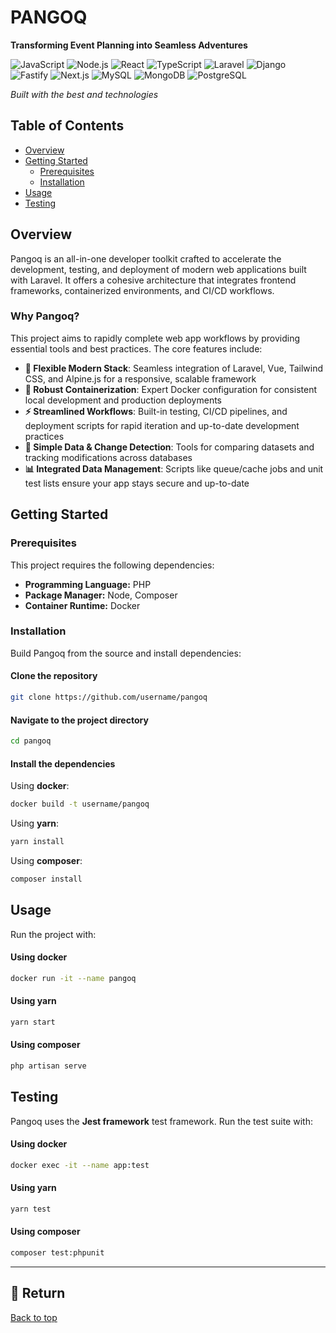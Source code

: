 # PANGOQ

**Transforming Event Planning into Seamless Adventures**

![JavaScript](https://img.shields.io/badge/JavaScript-F7DF1E?style=for-the-badge&logo=javascript&logoColor=black)
![Node.js](https://img.shields.io/badge/Node.js-43853D?style=for-the-badge&logo=node.js&logoColor=white)
![React](https://img.shields.io/badge/React-20232A?style=for-the-badge&logo=react&logoColor=61DAFB)
![TypeScript](https://img.shields.io/badge/TypeScript-007ACC?style=for-the-badge&logo=typescript&logoColor=white)
![Laravel](https://img.shields.io/badge/Laravel-FF2D20?style=for-the-badge&logo=laravel&logoColor=white)
![Django](https://img.shields.io/badge/Django-092E20?style=for-the-badge&logo=django&logoColor=white)
![Fastify](https://img.shields.io/badge/Fastify-000000?style=for-the-badge&logo=fastify&logoColor=white)
![Next.js](https://img.shields.io/badge/Next.js-000000?style=for-the-badge&logo=next.js&logoColor=white)
![MySQL](https://img.shields.io/badge/MySQL-00000F?style=for-the-badge&logo=mysql&logoColor=white)
![MongoDB](https://img.shields.io/badge/MongoDB-4EA94B?style=for-the-badge&logo=mongodb&logoColor=white)
![PostgreSQL](https://img.shields.io/badge/PostgreSQL-316192?style=for-the-badge&logo=postgresql&logoColor=white)

*Built with the best and technologies*

## Table of Contents

- [Overview](#overview)
- [Getting Started](#getting-started)
  - [Prerequisites](#prerequisites)
  - [Installation](#installation)
- [Usage](#usage)
- [Testing](#testing)

## Overview

Pangoq is an all-in-one developer toolkit crafted to accelerate the development, testing, and deployment of modern web applications built with Laravel. It offers a cohesive architecture that integrates frontend frameworks, containerized environments, and CI/CD workflows.

### Why Pangoq?

This project aims to rapidly complete web app workflows by providing essential tools and best practices. The core features include:

- **🔧 Flexible Modern Stack**: Seamless integration of Laravel, Vue, Tailwind CSS, and Alpine.js for a responsive, scalable framework
- **🐳 Robust Containerization**: Expert Docker configuration for consistent local development and production deployments  
- **⚡ Streamlined Workflows**: Built-in testing, CI/CD pipelines, and deployment scripts for rapid iteration and up-to-date development practices
- **🎨 Simple Data & Change Detection**: Tools for comparing datasets and tracking modifications across databases
- **📊 Integrated Data Management**: Scripts like queue/cache jobs and unit test lists ensure your app stays secure and up-to-date

## Getting Started

### Prerequisites

This project requires the following dependencies:

- **Programming Language:** PHP
- **Package Manager:** Node, Composer  
- **Container Runtime:** Docker

### Installation

Build Pangoq from the source and install dependencies:

#### Clone the repository
```bash
git clone https://github.com/username/pangoq
```

#### Navigate to the project directory
```bash
cd pangoq
```

#### Install the dependencies

Using **docker**:
```bash
docker build -t username/pangoq
```

Using **yarn**:
```bash
yarn install
```

Using **composer**:
```bash
composer install
```

## Usage

Run the project with:

#### Using docker
```bash
docker run -it --name pangoq
```

#### Using yarn
```bash
yarn start
```

#### Using composer
```bash
php artisan serve
```

## Testing

Pangoq uses the **Jest framework** test framework. Run the test suite with:

#### Using docker
```bash
docker exec -it --name app:test
```

#### Using yarn
```bash
yarn test
```

#### Using composer
```bash
composer test:phpunit
```

---

## 🚀 Return

[Back to top](#pangoq)